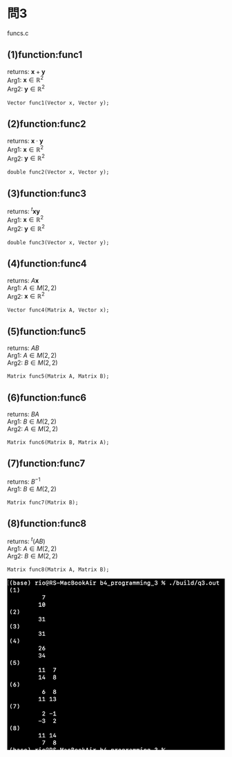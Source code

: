# 問3
funcs.c
## (1)function:func1  
returns: $\boldsymbol{x}+\boldsymbol{y}$  
Arg1: $\boldsymbol{x}\in\mathbb{R}^2$  
Arg2: $\boldsymbol{y}\in\mathbb{R}^2$  
```
Vector func1(Vector x, Vector y);
```
## (2)function:func2 
returns: $\boldsymbol{x}\cdot\boldsymbol{y}$  
Arg1: $\boldsymbol{x}\in\mathbb{R}^2$  
Arg2: $\boldsymbol{y}\in\mathbb{R}^2$  
```
double func2(Vector x, Vector y);
```
## (3)function:func3
returns: ${}^t\boldsymbol{x}\boldsymbol{y}$  
Arg1: $\boldsymbol{x}\in\mathbb{R}^2$  
Arg2: $\boldsymbol{y}\in\mathbb{R}^2$  
```
double func3(Vector x, Vector y);
```
## (4)function:func4
returns: $A\boldsymbol{x}$  
Arg1: $A\in M(2,2)$  
Arg2: $\boldsymbol{x}\in\mathbb{R}^2$  
```
Vector func4(Matrix A, Vector x);
```
## (5)function:func5
returns: $AB$  
Arg1: $A\in M(2,2)$  
Arg2: $B\in M(2,2)$  
```
Matrix func5(Matrix A, Matrix B);
```
## (6)function:func6
returns: $BA$  
Arg1: $B\in M(2,2)$  
Arg2: $A\in M(2,2)$  
```
Matrix func6(Matrix B, Matrix A);
```
## (7)function:func7
returns: $B^{-1}$  
Arg1: $B\in M(2,2)$  
```
Matrix func7(Matrix B);
```
## (8)function:func8
returns: ${}^t (AB)$  
Arg1: $A\in M(2,2)$  
Arg2: $B\in M(2,2)$ 
```
Matrix func8(Matrix A, Matrix B);
```

![Image of Q3](images/Q3.png)

